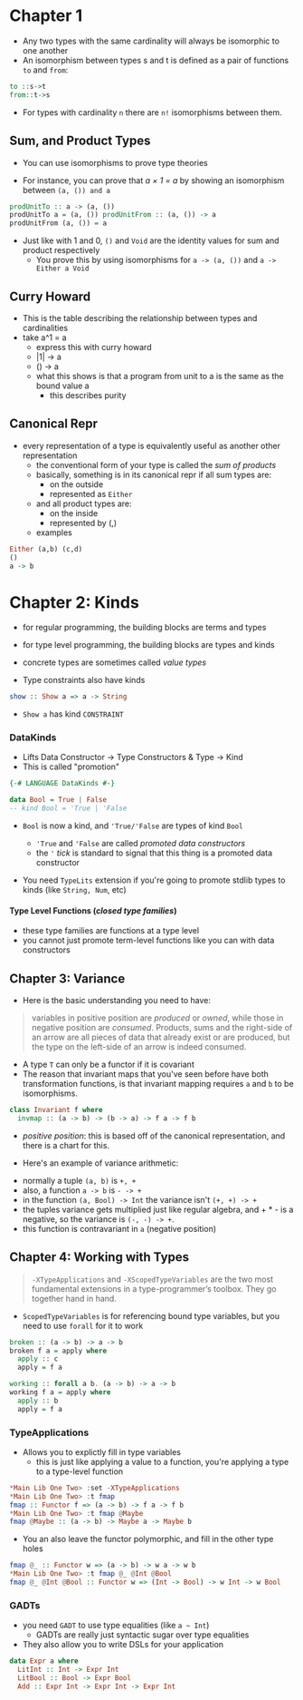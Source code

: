 Chapter 1
============
* Any two types with the same cardinality will always be isomorphic to one another
* An isomorphism between types s and t is defined as a pair of functions `to` and `from`:

```haskell
to ::s->t 
from::t->s
```

* For types with cardinality `n` there are `n!` isomorphisms between them.

Sum, and Product Types
------------------------
* You can use isomorphisms to prove type theories
 - For instance, you can prove that *a × 1 = a* by showing an isomorphism between `(a, ()) and a`

 ```haskell
prodUnitTo :: a -> (a, ())
prodUnitTo a = (a, ()) prodUnitFrom :: (a, ()) -> a
prodUnitFrom (a, ()) = a
```

* Just like with 1 and 0, `()` and `Void` are the identity values for sum and
  product respectively
  - You prove this by using isomorphisms for `a -> (a, ())` and `a -> Either a Void`

Curry Howard
-------------
* This is the table describing the relationship between types and cardinalities
* take a^1 = a
  - express this with curry howard
  - |1| -> a
  - () -> a
  - what this shows is that a program from unit to a is the same as the bound
    value a
    - this describes purity

Canonical Repr
---------------
* every representation of a type is equivalently useful as another other
  representation
  - the conventional form of your type is called the *sum of products*
  - basically, something is in its canonical repr if all sum types are:
    * on the outside
    * represented as `Either`
  - and all product types are:
    * on the inside
    * represented by (,)
  - examples

```haskell
Either (a,b) (c,d)
()
a -> b
```

Chapter 2: Kinds
====================
* for regular programming, the building blocks are terms and types
* for type level programming, the building blocks are types and kinds

* concrete types are sometimes called *value types*
* Type constraints also have kinds

```haskell
show :: Show a => a -> String
```

* `Show a` has kind `CONSTRAINT`

### DataKinds
* Lifts Data Constructor -> Type Constructors & Type -> Kind
* This is called "promotion"

```haskell
{-# LANGUAGE DataKinds #-}

data Bool = True | False
-- kind Bool = 'True | 'False
```

* `Bool` is now a kind, and `'True/'False` are types of kind `Bool`
  - `'True` and `'False` are called *promoted data constructors*
  - the `'` *tick* is standard to signal that this thing is a promoted data
    constructor

* You need `TypeLits` extension if you're going to promote stdlib types to kinds
  (like `String, Num`, etc)

#### Type Level Functions (*closed type families*)
- these type families are functions at a type level
- you cannot just promote term-level functions like you can with data
  constructors

Chapter 3: Variance
--------------------
* Here is the basic understanding you need to have:

> variables in positive position are *produced* or *owned*, while those in
negative position are *consumed*. Products, sums and the right-side of an arrow
are all pieces of data that already exist or are produced, but the type on the
left-side of an arrow is indeed consumed.

* A type `T` can only be a functor if it is covariant
* The reason that invariant maps that you've seen before have both
  transformation functions, is that invariant mapping requires `a` and `b` to be
  isomorphisms.

```haskell
class Invariant f where
  invmap :: (a -> b) -> (b -> a) -> f a -> f b
```

* *positive position*: this is based off of the canonical representation, and
  there is a chart for this.

* Here's an example of variance arithmetic:

 - normally a tuple `(a, b)` is `+, +`
 - also, a function `a -> b` is `- -> +`
 - in the function `(a, Bool) -> Int` the variance isn't `(+, +) -> +`
 - the tuples variance gets multiplied just like regular algebra, and + * - is a
   negative, so the variance is `(-, -) -> +`.
 - this function is contravariant in `a` (negative position)

 Chapter 4: Working with Types
 -----------------------------
 > `-XTypeApplications` and `-XScopedTypeVariables` are the two most
fundamental extensions in a type-programmer’s toolbox. They go
together hand in hand.

 * `ScopedTypeVariables` is for referencing bound type variables, but you need
   to use `forall` for it to work

```haskell
broken :: (a -> b) -> a -> b
broken f a = apply where
  apply :: c
  apply = f a

working :: forall a b. (a -> b) -> a -> b
working f a = apply where
  apply :: b
  apply = f a
```

### TypeApplications
* Allows you to explictly fill in type variables
  - this is just like applying a value to a function, you're applying a type to
    a type-level function

```haskell
*Main Lib One Two> :set -XTypeApplications 
*Main Lib One Two> :t fmap
fmap :: Functor f => (a -> b) -> f a -> f b
*Main Lib One Two> :t fmap @Maybe
fmap @Maybe :: (a -> b) -> Maybe a -> Maybe b
```

* You an also leave the functor polymorphic, and fill in the other type holes

```haskell
fmap @_ :: Functor w => (a -> b) -> w a -> w b
*Main Lib One Two> :t fmap @_ @Int @Bool
fmap @_ @Int @Bool :: Functor w => (Int -> Bool) -> w Int -> w Bool
```

### GADTs
* you need `GADT` to use type equalities (like `a ~ Int`)
  - GADTs are really just syntactic sugar over type equalities
* They also allow you to write DSLs for your application

```haskell
data Expr a where
  LitInt :: Int -> Expr Int
  LitBool :: Bool -> Expr Bool
  Add :: Expr Int -> Expr Int -> Expr Int
```
